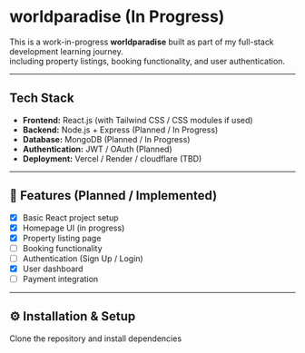 ﻿# worldparadise (In Progress)

This is a work-in-progress **worldparadise** built as part of my full-stack development learning journey.  
including property listings, booking functionality, and user authentication.

---

##  Tech Stack
- **Frontend:** React.js (with Tailwind CSS / CSS modules if used)
- **Backend:** Node.js + Express (Planned / In Progress)
- **Database:** MongoDB (Planned / In Progress)
- **Authentication:** JWT / OAuth (Planned)
- **Deployment:** Vercel / Render / cloudflare (TBD)

---

## 📌 Features (Planned / Implemented)
- [x] Basic React project setup
- [x] Homepage UI (in progress)
- [x] Property listing page  
- [ ] Booking functionality  
- [ ] Authentication (Sign Up / Login)  
- [x] User dashboard  
- [ ] Payment integration  

---

## ⚙️ Installation & Setup


Clone the repository and install dependencies

